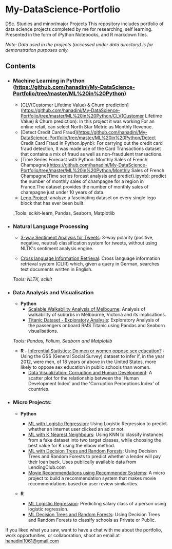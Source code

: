 # My-DataScience-Portfolio
DSc. Studies and minor/major Projects 
This repository includes portfolio of data science projects completed by me for researching, self learning. Presented in the form of iPython Notebooks, and R markdown files.


_Note: Data used in the projects (accessed under data directory) is for demonstration purposes only._

## Contents

- ### Machine Learning in Python (https://github.com/hanadini/My-DataScience-Portfolio/tree/master/ML%20in%20Python)

	- [CLV(Customer Lifetime Value) & Churn prediction](https://github.com/hanadini/My-DataScience-Portfolio/tree/master/ML%20in%20Python/CLV(Customer Lifetime Value) & Churn prediction): In this project it was working For an online retail, can select North Star Metric as Monthly Revenue.
	- [Detect Credit Card Fraud](https://github.com/hanadini/My-DataScience-Portfolio/tree/master/ML%20in%20Python/Detect Credit Card Fraud in Python.ipynb): For carrying out the credit card fraud detection, It was made use of the Card Transactions dataset that contains a mix of fraud as well as non-fraudulent transactions.
	- [Time Series Forecast with Python: Monthly Sales of French Champagne](https://github.com/hanadini/My-DataScience-Portfolio/tree/master/ML%20in%20Python/Monthly Sales of French Champagne(Time series forcast analysis and predict).ipynb): predict the number of monthly sales of champagne for a region in France.The dataset provides the number of monthly sales of champagne just under 10 years of data.
	- [Lego Project](https://github.com/hanadini/My-DataScience-Portfolio/tree/master/ML%20in%20Python/lego_project.ipynb): analyze a fascinating dataset on every single lego block that has ever been built.
	
	_Tools: scikit-learn, Pandas, Seaborn, Matplotlib 

- ### Natural Language Processing

	- [3-way Sentiment Analysis for Tweets](https://github.com/hanadini/MyPortfolio/.ipynb): 3-way polarity (positive, negative, neutral) classification system for tweets, without using NLTK's sentiment analysis engine.

	- [Cross language Information Retrieval](https://github.com/hanadini/MyPortfolio/.ipynb): Cross language information retrieval system (CLIR) which, given a query in German, searches text documents written in English.

	_Tools: NLTK, scikit_

- ### Data Analysis and Visualisation
	- __Python__
		- [Scalable Walkability Analysis of Melbourne](https://github.com/hanadini/MyPortfolio/.ipynb): Analysis of walkability of suburbs in Melbourne, Victoria and its implications.
		- [Titanic Dataset - Exploratory Analysis](https://github.com/hanadini/MyPortfolio/.ipynb): Exploratory Analysis of the passengers onboard RMS Titanic using Pandas and Seaborn visualisations.
				
	_Tools: Pandas, Folium, Seaborn and Matplotlib_

	- __R__ 
				- [Inferential Statistics: Do men or women oppose sex education?](https://github.com/hanadini/MyPortfolio/) : Using the GSS (General Social Survey) dataset to infer if, in the year 2012, were men, of 18 years or above in the United States, more likely to oppose sex education in public schools than women.
		- [Data Visualization: Corruption and Human Development](https://github.com/hanadini/MyPortfolio/): A scatter plot for the relationship between the 'Human Development Index' and the 'Corruption Perceptions Index' of countries.
		
	
- ### Micro Projects: 

	- __Python__
		- [ML with Logistic Regression](https://github.com/hanadini/MyPortfolio/n.ipynb): Using Logistic Regression to predict whether an internet user clicked an ad or not.
		- [ML with K Nearest Neighbours](https://github.com/hanadini/MyPortfolio/.ipynb): Using KNN to classify instances from a fake dataset into two target classes, while choosing the best value for K using the elbow method.
		- [ML with Decision Trees and Random Forests](https://github.com/hanadini/MyPortfolio/.ipynb): Using Decision Trees and Random Forests to predict whether a lender will pay their loan back. Uses publically available data from LendingClub.com
		- [Movie Recommendations using Recommender Systems](https://github.com/hanadini/MyPortfolio/.ipynb): A micro project to build a recommendation system that makes movie recommendations based on user review similarities. 

	- __R__
		- [ML Logistic Regression](https://github.com/hanadini/MyPortfolio/): Predicting salary class of a person using logistic regression.
		- [ML Decision Trees and Random Forests](https://github.com/hanadini/MyPortfolio/): Using Decision Trees and Random Forests to classify schools as Private or Public.

If you liked what you saw, want to have a chat with me about the portfolio, work opportunities, or collaboration, shoot an email at 
hanadini1061@gmail.com
